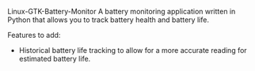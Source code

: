 Linux-GTK-Battery-Monitor
A battery monitoring application written in Python that allows you to track battery health and battery life.

Features to add:
- Historical battery life tracking to allow for a more accurate reading for estimated battery life.

